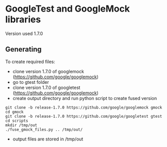 # GoogleTest and GoogleMock libraries

Version used 1.7.0

## Generating

To create required files:

* clone version 1.7.0 of googlemock (https://github.com/google/googlemock)
* go to gtest folder
* clone version 1.7.0 of googletest (https://github.com/google/googlemock)
* create output directory and run python script to create fused version
```
git clone -b release-1.7.0 https://github.com/google/googlemock gmock
cd gmock
git clone -b release-1.7.0 https://github.com/google/googletest gtest
cd scripts
mkdir /tmp/out
./fuse_gmock_files.py .. /tmp/out/
```
* output files are stored in /tmp/out
